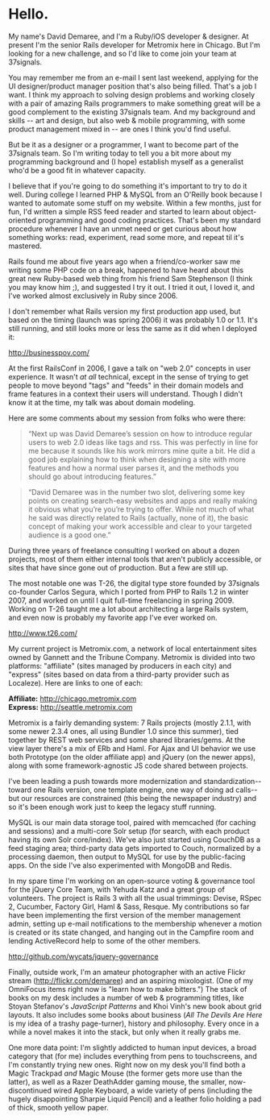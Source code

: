 # Hello. #

My name's David Demaree, and I'm a Ruby/iOS developer & designer. At present I'm the senior Rails developer for Metromix here in Chicago. But I'm looking for a new challenge, and so I'd like to come join your team at 37signals.

You may remember me from an e-mail I sent last weekend, applying for the UI designer/product manager position that's also being filled. That's a job I want. I think my approach to solving design problems and working closely with a pair of amazing Rails programmers to make something great will be a good complement to the existing 37signals team. And my background and skills -- art and design, but also web & mobile programming, with some product management mixed in -- are ones I think you'd find useful.

But be it as a designer or a programmer, I want to become part of the 37signals team. So I'm writing today to tell you a bit more about my programming background and (I hope) establish myself as a generalist who'd be a good fit in whatever capacity.

I believe that if you're going to do something it's important to try to do it well. During college I learned PHP & MySQL from an O'Reilly book because I wanted to automate some stuff on my website. Within a few months, just for fun, I'd written a simple RSS feed reader and started to learn about object-oriented programming and good coding practices. That's been my standard procedure whenever I have an unmet need or get curious about how something works: read, experiment, read some more, and repeat til it's mastered.

Rails found me about five years ago when a friend/co-worker saw me writing some PHP code on a break, happened to have heard about this great new Ruby-based web thing from his friend Sam Stephenson (I think you may know him ;), and suggested I try it out. I tried it out, I loved it, and I've worked almost exclusively in Ruby since 2006.

I don't remember what Rails version my first production app used, but based on the timing (launch was spring 2006) it was probably 1.0 or 1.1. It's still running, and still looks more or less the same as it did when I deployed it:

<http://businesspov.com/>

At the first RailsConf in 2006, I gave a talk on "web 2.0" concepts in user experience. It wasn't _at all_ technical, except in the sense of trying to get people to move beyond "tags" and "feeds" in their domain models and frame features in a context their users will understand. Though I didn't know it at the time, my talk was about domain modeling.

Here are some comments about my session from folks who were there:

> &ldquo;Next up was David Demaree&rsquo;s session on how to introduce regular users to web 2.0 ideas like tags and rss. This was perfectly in line for me because it sounds like his work mirrors mine quite a bit. He did a good job explaining how to think when designing a site with more features and how a normal user parses it, and the methods you should go about introducing features.&rdquo;

> &ldquo;David Demaree was in the number two slot, delivering some key points on creating search-easy websites and apps and really making it obvious what you’re you&rsquo;re trying to offer. While not much of what he said was directly related to Rails (actually, none of it), the basic concept of making your work accessible and clear to your targeted audience is a good one.&rdquo;

During three years of freelance consulting I worked on about a dozen projects, most of them either internal tools that aren't publicly accessible, or sites that have since gone out of production. But a few are still up.

The most notable one was T-26, the digital type store founded by 37signals co-founder Carlos Segura, which I ported from PHP to Rails 1.2 in winter 2007, and worked on until I quit full-time freelancing in spring 2009. Working on T-26 taught me a lot about architecting a large Rails system, and even now is probably my favorite app I've ever worked on.

<http://www.t26.com/>

My current project is Metromix.com, a network of local entertainment sites owned by Gannett and the Tribune Company. Metromix is divided into two platforms: "affiliate" (sites managed by producers in each city) and "express" (sites based on data from a third-party provider such as Localeze). Here are links to one of each:

**Affiliate:** <http://chicago.metromix.com>    
**Express:** <http://seattle.metromix.com>

Metromix is a fairly demanding system: 7 Rails projects (mostly 2.1.1, with some newer 2.3.4 ones, all using Bundler 1.0 since this summer), tied together by REST web services and some shared libraries/gems. At the view layer there's a mix of ERb and Haml. For Ajax and UI behavior we use both Prototype (on the older affiliate app) and jQuery (on the newer apps), along with some framework-agnostic JS code shared between projects.

I've been leading a push towards more modernization and standardization--toward one Rails version, one template engine, one way of doing ad calls--but our resources are constrained (this being the newspaper industry) and so it's been enough work just to keep the legacy stuff running.

MySQL is our main data storage tool, paired with memcached (for caching and sessions) and a multi-core Solr setup (for search, with each product having its own Solr core/index). We've also just started using CouchDB as a feed staging area; third-party data gets imported to Couch, normalized by a processing daemon, then output to MySQL for use by the public-facing apps. On the side I've also experimented with MongoDB and Redis.

In my spare time I'm working on an open-source voting & governance tool for the jQuery Core Team, with Yehuda Katz and a great group of volunteers. The project is Rails 3 with all the usual trimmings: Devise, RSpec 2, Cucumber, Factory Girl, Haml & Sass, Resque. My contributions so far have been implementing the first version of the member management admin, setting up e-mail notifications to the membership whenever a motion is created or its state changed, and hanging out in the Campfire room and lending ActiveRecord help to some of the other members.

<http://github.com/wycats/jquery-governance>

Finally, outside work, I'm an amateur photographer with an active Flickr stream (<http://flickr.com/demaree>) and an aspiring mixologist. (One of my OmniFocus items right now is "learn how to make bitters.") The stack of books on my desk includes a number of web & programming titles, like Stoyan Stefanov's _JavaScript Patterns_ and Khoi Vinh's new book about grid layouts. It also includes some books about business (_All The Devils Are Here_ is my idea of a trashy page-turner), history and philosophy. Every once in a while a novel makes it into the stack, but only when it really grabs me.

One more data point: I'm slightly addicted to human input devices, a broad category that (for me) includes everything from pens to touchscreens, and I'm constantly trying new ones. Right now on my desk you'll find both a Magic Trackpad _and_ Magic Mouse (the former gets more use than the latter), as well as a Razer DeathAdder gaming mouse, the smaller, now-discontinued wired Apple Keyboard, a wide variety of pens (including the hugely disappointing Sharpie Liquid Pencil) and a leather folio holding a pad of thick, smooth yellow paper.